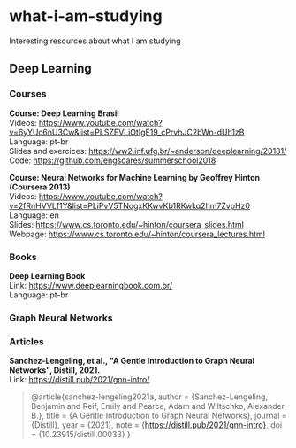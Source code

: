 # what-i-am-studying
Interesting resources about what I am studying

## Deep Learning

### Courses

**Course: Deep Learning Brasil** 
</br>Videos: https://www.youtube.com/watch?v=6yYUc6nU3Cw&list=PLSZEVLiOtIgF19_cPrvhJC2bWn-dUh1zB
</br>Language: pt-br
</br>Slides and exercices: https://ww2.inf.ufg.br/~anderson/deeplearning/20181/
</br>Code: https://github.com/engsoares/summerschool2018

**Course: Neural Networks for Machine Learning by Geoffrey Hinton (Coursera 2013)**
</br>Videos: https://www.youtube.com/watch?v=2fRnHVVLf1Y&list=PLiPvV5TNogxKKwvKb1RKwkq2hm7ZvpHz0
</br>Language: en
</br>Slides: https://www.cs.toronto.edu/~hinton/coursera_slides.html
</br>Webpage: https://www.cs.toronto.edu/~hinton/coursera_lectures.html

### Books
**Deep Learning Book**
</br>Link: https://www.deeplearningbook.com.br/
</br>Language: pt-br

### Graph Neural Networks

### Articles

**Sanchez-Lengeling, et al., "A Gentle Introduction to Graph Neural Networks", Distill, 2021.**
</br>Link: https://distill.pub/2021/gnn-intro/
>@article{sanchez-lengeling2021a,
  author = {Sanchez-Lengeling, Benjamin and Reif, Emily and Pearce, Adam and Wiltschko, Alexander B.},
  title = {A Gentle Introduction to Graph Neural Networks},
  journal = {Distill},
  year = {2021},
  note = {https://distill.pub/2021/gnn-intro},
  doi = {10.23915/distill.00033}
}
